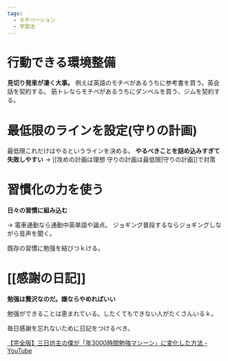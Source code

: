 ```yaml
---
tags:
  - モチベーション
  - 学習法
---
```


# 行動できる環境整備
**見切り発車が凄く大事。**
例えば英語のモチベがあるうちに参考書を買う。英会話を契約する。
筋トレならモチベがあるうちにダンベルを買う、ジムを契約する。


# 最低限のラインを設定(守りの計画)
最低限これだけはやるというラインを決める。
**やるべきことを詰め込みすぎて失敗しやすい** -> [[攻めの計画は理想 守りの計画は最低限|守りの計画]]で対策
# 習慣化の力を使う
**日々の習慣に組み込む**

-> 電車通勤なら通勤中英単語や論点。 ジョギング普段するならジョギングしながら音声を聞く。

既存の習慣に勉强を結びつｋける。
# [[感謝の日記]] 
**勉强は贅沢なのだ。嫌ならやめればいい**

勉强ができることは恵まれている。したくてもできない人がたくさんいるｋ。

毎日感謝を忘れないために日記をつけるべき。

[【完全版】三日坊主の僕が「年3000時間勉強マシーン」に変化した方法 - YouTube](https://www.youtube.com/watch?v=UssilRNan7Y)
